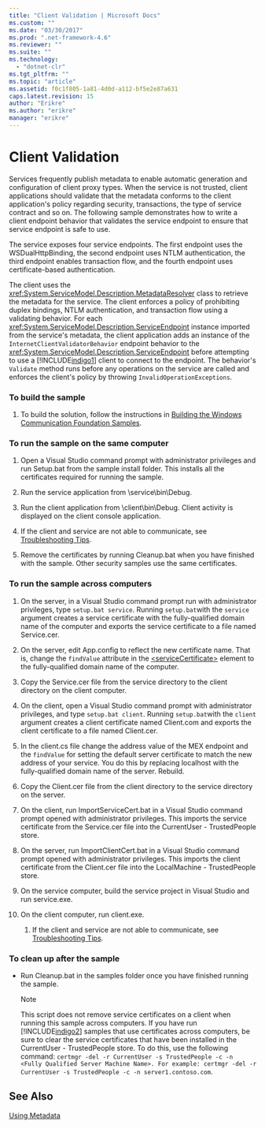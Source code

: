 ```yaml
---
title: "Client Validation | Microsoft Docs"
ms.custom: ""
ms.date: "03/30/2017"
ms.prod: ".net-framework-4.6"
ms.reviewer: ""
ms.suite: ""
ms.technology: 
  - "dotnet-clr"
ms.tgt_pltfrm: ""
ms.topic: "article"
ms.assetid: f0c1f805-1a81-4d0d-a112-bf5e2e87a631
caps.latest.revision: 15
author: "Erikre"
ms.author: "erikre"
manager: "erikre"
---
```

# Client Validation
Services frequently publish metadata to enable automatic generation and configuration of client proxy types. When the service is not trusted, client applications should validate that the metadata conforms to the client application's policy regarding security, transactions, the type of service contract and so on. The following sample demonstrates how to write a client endpoint behavior that validates the service endpoint to ensure that service endpoint is safe to use.  
  
 The service exposes four service endpoints. The first endpoint uses the WSDualHttpBinding, the second endpoint uses NTLM authentication, the third endpoint enables transaction flow, and the fourth endpoint uses certificate-based authentication.  
  
 The client uses the <xref:System.ServiceModel.Description.MetadataResolver> class to retrieve the metadata for the service. The client enforces a policy of prohibiting duplex bindings, NTLM authentication, and transaction flow using a validating behavior. For each <xref:System.ServiceModel.Description.ServiceEndpoint> instance imported from the service's metadata, the client application adds an instance of the `InternetClientValidatorBehavior` endpoint behavior to the <xref:System.ServiceModel.Description.ServiceEndpoint> before attempting to use a [!INCLUDE[indigo1](../../../../includes/indigo1-md.md)] client to connect to the endpoint. The behavior's `Validate` method runs before any operations on the service are called and enforces the client's policy by throwing `InvalidOperationExceptions`.  
  
### To build the sample  
  
1.  To build the solution, follow the instructions in [Building the Windows Communication Foundation Samples](../../../../docs/framework/wcf/samples/building-the-windows-communication-foundation-samples.md).  
  
### To run the sample on the same computer  
  
1.  Open a Visual Studio command prompt with administrator privileges and run Setup.bat from the sample install folder. This installs all the certificates required for running the sample.  
  
2.  Run the service application from \service\bin\Debug.  
  
3.  Run the client application from \client\bin\Debug. Client activity is displayed on the client console application.  
  
4.  If the client and service are not able to communicate, see [Troubleshooting Tips](http://msdn.microsoft.com/en-us/8787c877-5e96-42da-8214-fa737a38f10b).  
  
5.  Remove the certificates by running Cleanup.bat when you have finished with the sample. Other security samples use the same certificates.  
  
### To run the sample across computers  
  
1.  On the server, in a Visual Studio command prompt run with administrator privileges, type `setup.bat service`. Running `setup.bat`with the `service` argument creates a service certificate with the fully-qualified domain name of the computer and exports the service certificate to a file named Service.cer.  
  
2.  On the server, edit App.config to reflect the new certificate name. That is, change the `findValue` attribute in the [\<serviceCertificate>](../../../../docs/framework/configuring-apps/file-schema/wcf/servicecertificate-of-clientcredentials-element.md) element to the fully-qualified domain name of the computer.  
  
3.  Copy the Service.cer file from the service directory to the client directory on the client computer.  
  
4.  On the client, open a Visual Studio command prompt with administrator privileges, and type `setup.bat client`. Running `setup.bat`with the `client` argument creates a client certificate named Client.com and exports the client certificate to a file named Client.cer.  
  
5.  In the client.cs file change the address value of the MEX endpoint and the `findValue` for setting the default server certificate to match the new address of your service. You do this by replacing localhost with the fully-qualified domain name of the server. Rebuild.  
  
6.  Copy the Client.cer file from the client directory to the service directory on the server.  
  
7.  On the client, run ImportServiceCert.bat in a Visual Studio command prompt opened with administrator privileges. This imports the service certificate from the Service.cer file into the CurrentUser - TrustedPeople store.  
  
8.  On the server, run ImportClientCert.bat in a Visual Studio command prompt opened with administrator privileges. This imports the client certificate from the Client.cer file into the LocalMachine - TrustedPeople store.  
  
9. On the service computer, build the service project in Visual Studio and run service.exe.  
  
10. On the client computer, run client.exe.  
  
    1.  If the client and service are not able to communicate, see [Troubleshooting Tips](http://msdn.microsoft.com/en-us/8787c877-5e96-42da-8214-fa737a38f10b).  
  
### To clean up after the sample  
  
-   Run Cleanup.bat in the samples folder once you have finished running the sample.  
  
    > [!NOTE]
    >  This script does not remove service certificates on a client when running this sample across computers. If you have run [!INCLUDE[indigo2](../../../../includes/indigo2-md.md)] samples that use certificates across computers, be sure to clear the service certificates that have been installed in the CurrentUser - TrustedPeople store. To do this, use the following command: `certmgr -del -r CurrentUser -s TrustedPeople -c -n <Fully Qualified Server Machine Name>. For example: certmgr -del -r CurrentUser -s TrustedPeople -c -n server1.contoso.com`.  
  
## See Also  
 [Using Metadata](../../../../docs/framework/wcf/feature-details/using-metadata.md)